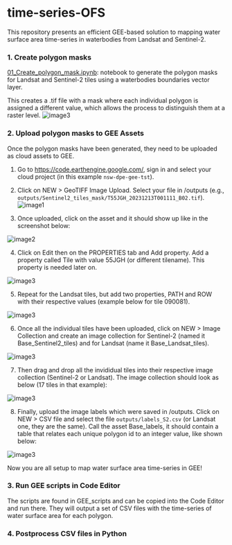 # time-series-OFS

This repository presents an efficient GEE-based solution to mapping water surface area time-series in waterbodies from Landsat and Sentinel-2.

### 1. Create polygon masks

[01_Create_polygon_mask.ipynb](./01_Create_polygon_mask.ipynb): notebook to generate the polygon masks for Landsat and Sentinel-2 tiles using a waterbodies boundaries vector layer.

This creates a .tif file with a mask where each individual polygon is assigned a different value, which allows the process to distinguish them at a raster level.
![image3](./doc/example_polygon_mask.png)


### 2. Upload polygon masks to GEE Assets 

Once the polygon masks have been generated, they need to be uploaded as cloud assets to GEE.

1. Go to https://code.earthengine.google.com/, sign in and select your cloud project (in this example `nsw-dpe-gee-tst`).

2. Click on NEW > GeoTIFF Image Upload. Select your file in /outputs (e.g., `outputs/Sentinel2_tiles_mask/T55JGH_20231213T001111_B02.tif`).
![image1](./doc/GEE_upload_1.png)

3. Once uploaded, click on the asset and it should show up like in the screenshot below:

![image2](./doc/GEE_upload_2.png)

4. Click on Edit then on the PROPERTIES tab and Add property. Add a property called Tile with value 55JGH (or different tilename). This property is needed later on.

![image3](./doc/GEE_upload_3.png)

5. Repeat for the Landsat tiles, but add two properties, PATH and ROW with their respective values (example below for tile 090081).

![image3](./doc/GEE_upload_4.png)

6. Once all the individual tiles have been uploaded, click on NEW > Image Collection and create an image collection for Sentinel-2 (named it Base_Sentinel2_tiles) and for Landsat (name it Base_Landsat_tiles). 

![image3](./doc/GEE_upload_5.png)

7. Then drag and drop all the invididual tiles into their respective image collection (Sentinel-2 or Landsat). The image collection should look as below (17 tiles in that example):

![image3](./doc/GEE_upload_6.png)

8. Finally, upload the image labels which were saved in /outputs. Click on NEW > CSV file and select the file `outputs/labels_S2.csv` (or Landsat one, they are the same). Call the asset Base_labels, it should contain a table that relates each unique polygon id to an integer value, like shown below:

![image3](./doc/GEE_upload_7.png)

Now you are all setup to map water surface area time-series in GEE!

### 3. Run GEE scripts in Code Editor

The scripts are found in GEE_scripts and can be copied into the Code Editor and run there. They will output a set of CSV files with the time-series of water surface area for each polygon.

### 4. Postprocess CSV files in Python
